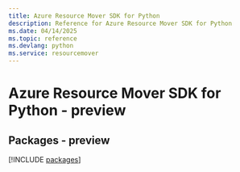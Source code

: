 ```yaml
---
title: Azure Resource Mover SDK for Python
description: Reference for Azure Resource Mover SDK for Python
ms.date: 04/14/2025
ms.topic: reference
ms.devlang: python
ms.service: resourcemover
---
```

# Azure Resource Mover SDK for Python - preview
## Packages - preview
[!INCLUDE [packages](resource-mover-index.md)]